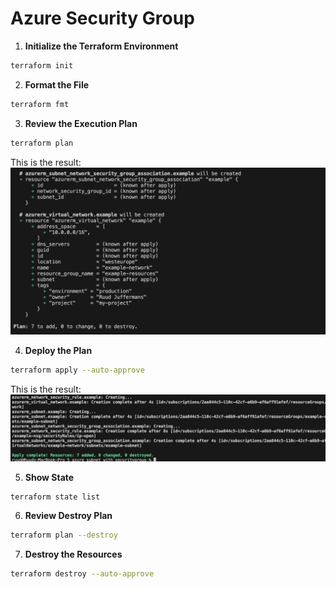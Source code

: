 # Azure Security Group

1. **Initialize the Terraform Environment**
```bash
terraform init
```

2. **Format the File**
```bash
terraform fmt
```

3. **Review the Execution Plan**
```bash
terraform plan
```
This is the result:
![Local Image](../../assets/plan_secgroup.png)

4. **Deploy the Plan**
```bash
terraform apply --auto-approve
```
This is the result:
![Local Image](../../assets/apply_secgroup.png)

5. **Show State**
```bash
terraform state list
```

6. **Review Destroy Plan**
```bash
terraform plan --destroy
```

7. **Destroy the Resources**
```bash
terraform destroy --auto-approve
```